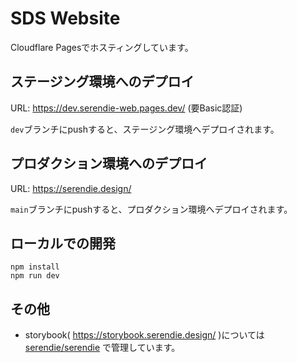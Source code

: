 # SDS Website

Cloudflare Pagesでホスティングしています。

## ステージング環境へのデプロイ

URL: https://dev.serendie-web.pages.dev/ (要Basic認証)

`dev`ブランチにpushすると、ステージング環境へデプロイされます。

## プロダクション環境へのデプロイ

URL: https://serendie.design/

`main`ブランチにpushすると、プロダクション環境へデプロイされます。

## ローカルでの開発

```
npm install
npm run dev
```

## その他

- storybook( https://storybook.serendie.design/ )については [serendie/serendie](https://github.com/serendie/serendie) で管理しています。
